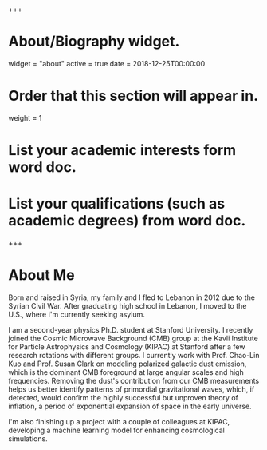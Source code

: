 +++
# About/Biography widget.
widget = "about"
active = true
date = 2018-12-25T00:00:00

# Order that this section will appear in.
weight = 1

# List your academic interests form word doc.


# List your qualifications (such as academic degrees) from word doc.

 
+++

# About Me

Born and raised in Syria, my family and I fled to Lebanon in 2012 due to the Syrian Civil War. After graduating high school in Lebanon, I moved to the U.S., where I'm currently seeking asylum.

I am a second-year physics Ph.D. student at Stanford University. I recently joined the Cosmic Microwave Background (CMB) group at the Kavli Institute for Particle Astrophysics and Cosmology (KIPAC) at Stanford after a few research rotations with different groups. I currently work with Prof. Chao-Lin Kuo and Prof. Susan Clark on modeling polarized galactic dust emission, which is the dominant CMB foreground at large angular scales and high frequencies. Removing the dust's contribution from our CMB measurements helps us better identify patterns of primordial gravitational waves, which, if detected, would confirm the highly successful but unproven theory of inflation, a period of exponential expansion of space in the early universe.

I'm also finishing up a project with a couple of colleagues at KIPAC, developing a machine learning model for enhancing cosmological simulations.
